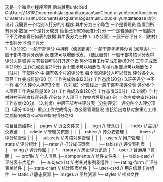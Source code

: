 这是一个微信小程序项目 后端使用unicloud C:\Users\11818\Documents\laoguan\laoguan\uniCloud-aliyun\cloudfunctions C:\Users\11818\Documents\laoguan\laoguan\uniCloud-aliyun\database
请你设计 我需要一个给别人打分的小程序 其中分为三个角色 一个是管理员 能看到所有评分 数据 一个是打分成员 给自己所属的表进行打分 一个是普通用户 一般情况下不允许查看任何表的数据 其中表分为三种 
1.（办公室）一般干部评分 
2.（驻村）干部评分 
3.班子评分  
1.（办公室）一般干部评分 中拥有（便民服务）一般干部考核评分表  (党建办）一般干部考核评分表等 表 要求可以增删改表,
（便民服务）一般干部考核评分表中 评分人是黎婷 只有黎婷可以打开这个表
评分项目工作完成质量(60分) 工作完成效率(20分) 工作完成态度(20分) 这个要求可以增删改 考核对象要求可以增删改
2.（驻村）干部评分 中 拥有各个村的评分表 每个表的评分人可以修改  评分各个人项目工作完成质量(60 分) 工作完成效率(20分) 工作态度(20分)
3.班子评分 中不一样 每个人评分人拥有3个表
（1.刘斌）分管线上一般干部考核评分表   评分各个人项目工作完成质量(60 分) 工作完成效率(20分) 工作态度(20分)
（2.刘斌）仁村村驻村干部考核评分表   评分各个人项目工作完成质量(60 分) 工作完成效率(20分) 工作态度(20分)
（3.刘斌）中层干部考核评分表（分别评分）  评分各个人评分项目（满分100分）重点工作完成情况+办公室管理情况 直接给出考核对象重点工作完成情况和办公室管理情况得分之和


                                                                                                                                     
项目目录结构:
├─ pages                    // 页面文件夹
│  ├─ login                 // 登录页
│  ├─ index                 // 主页/仪表盘
│  ├─ admin                 // 管理员页面
│  │  ├─ tables            // 评分表管理
│  │  ├─ items             // 评分项管理
│  │  ├─ subjects          // 考核对象管理
│  │  ├─ users             // 用户管理
│  │  └─ stats             // 评分统计
│  ├─ rater                 // 打分成员页面
│  │  ├─ tables            // 评分表列表
│  │  ├─ rating            // 评分界面
│  │  └─ history           // 历史评分记录
│  └─ user                  // 普通用户页面
│     └─ profile           // 个人信息
├─ components               // 组件文件夹
│  ├─ table-card           // 评分表卡片组件
│  ├─ subject-list         // 考核对象列表组件
│  ├─ rating-form          // 评分表单组件
│  ├─ stats-chart          // 统计图表组件
│  └─ user-card            // 用户信息卡片组件
└─ static                   // 静态资源
   ├─ images               // 图片资源
   └─ styles               // 样式文件